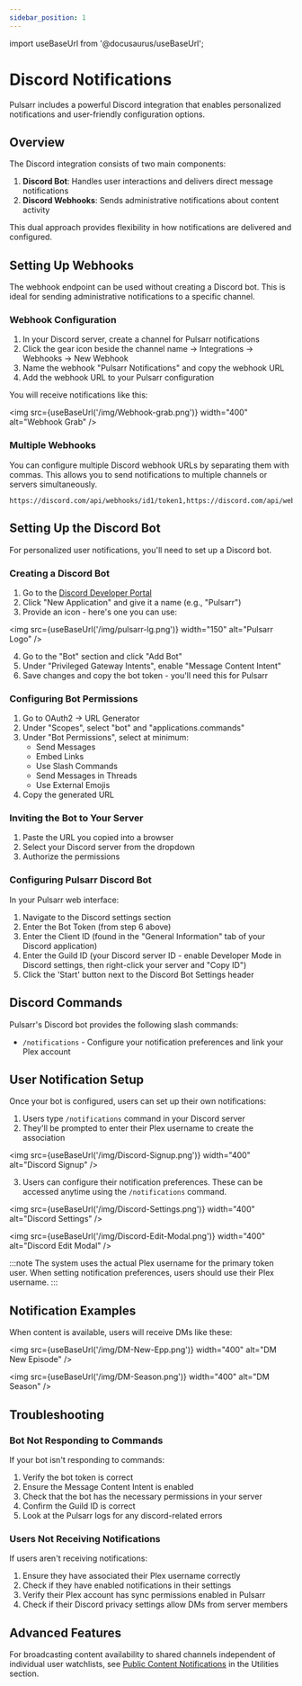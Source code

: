 ```yaml
---
sidebar_position: 1
---
```


import useBaseUrl from '@docusaurus/useBaseUrl';

# Discord Notifications

Pulsarr includes a powerful Discord integration that enables personalized notifications and user-friendly configuration options.

## Overview

The Discord integration consists of two main components:

1. **Discord Bot**: Handles user interactions and delivers direct message notifications
2. **Discord Webhooks**: Sends administrative notifications about content activity

This dual approach provides flexibility in how notifications are delivered and configured.

## Setting Up Webhooks

The webhook endpoint can be used without creating a Discord bot. This is ideal for sending administrative notifications to a specific channel.

### Webhook Configuration

1. In your Discord server, create a channel for Pulsarr notifications
2. Click the gear icon beside the channel name → Integrations → Webhooks → New Webhook
3. Name the webhook "Pulsarr Notifications" and copy the webhook URL
4. Add the webhook URL to your Pulsarr configuration

You will receive notifications like this:

<img src={useBaseUrl('/img/Webhook-grab.png')} width="400" alt="Webhook Grab" />

### Multiple Webhooks

You can configure multiple Discord webhook URLs by separating them with commas. This allows you to send notifications to multiple channels or servers simultaneously.

```
https://discord.com/api/webhooks/id1/token1,https://discord.com/api/webhooks/id2/token2
```

## Setting Up the Discord Bot

For personalized user notifications, you'll need to set up a Discord bot.

### Creating a Discord Bot

1. Go to the [Discord Developer Portal](https://discord.com/developers/applications)
2. Click "New Application" and give it a name (e.g., "Pulsarr")
3. Provide an icon - here's one you can use:

<img src={useBaseUrl('/img/pulsarr-lg.png')} width="150" alt="Pulsarr Logo" />

4. Go to the "Bot" section and click "Add Bot"
5. Under "Privileged Gateway Intents", enable "Message Content Intent"
6. Save changes and copy the bot token - you'll need this for Pulsarr

### Configuring Bot Permissions

1. Go to OAuth2 → URL Generator
2. Under "Scopes", select "bot" and "applications.commands"
3. Under "Bot Permissions", select at minimum:
   - Send Messages
   - Embed Links
   - Use Slash Commands
   - Send Messages in Threads
   - Use External Emojis
4. Copy the generated URL

### Inviting the Bot to Your Server

1. Paste the URL you copied into a browser
2. Select your Discord server from the dropdown
3. Authorize the permissions

### Configuring Pulsarr Discord Bot

In your Pulsarr web interface:

1. Navigate to the Discord settings section
2. Enter the Bot Token (from step 6 above)
3. Enter the Client ID (found in the "General Information" tab of your Discord application)
4. Enter the Guild ID (your Discord server ID - enable Developer Mode in Discord settings, then right-click your server and "Copy ID")
5. Click the 'Start' button next to the Discord Bot Settings header

## Discord Commands

Pulsarr's Discord bot provides the following slash commands:

- `/notifications` - Configure your notification preferences and link your Plex account

## User Notification Setup

Once your bot is configured, users can set up their own notifications:

1. Users type `/notifications` command in your Discord server
2. They'll be prompted to enter their Plex username to create the association

<img src={useBaseUrl('/img/Discord-Signup.png')} width="400" alt="Discord Signup" />

3. Users can configure their notification preferences. These can be accessed anytime using the `/notifications` command.

<img src={useBaseUrl('/img/Discord-Settings.png')} width="400" alt="Discord Settings" />

<img src={useBaseUrl('/img/Discord-Edit-Modal.png')} width="400" alt="Discord Edit Modal" />

:::note
The system uses the actual Plex username for the primary token user. When setting notification preferences, users should use their Plex username.
:::

## Notification Examples

When content is available, users will receive DMs like these:

<img src={useBaseUrl('/img/DM-New-Epp.png')} width="400" alt="DM New Episode" />

<img src={useBaseUrl('/img/DM-Season.png')} width="400" alt="DM Season" />

## Troubleshooting

### Bot Not Responding to Commands

If your bot isn't responding to commands:

1. Verify the bot token is correct
2. Ensure the Message Content Intent is enabled
3. Check that the bot has the necessary permissions in your server
4. Confirm the Guild ID is correct
5. Look at the Pulsarr logs for any discord-related errors

### Users Not Receiving Notifications

If users aren't receiving notifications:

1. Ensure they have associated their Plex username correctly
2. Check if they have enabled notifications in their settings
3. Verify their Plex account has sync permissions enabled in Pulsarr
4. Check if their Discord privacy settings allow DMs from server members

## Advanced Features

For broadcasting content availability to shared channels independent of individual user watchlists, see [Public Content Notifications](../utilities/public-content-notifications) in the Utilities section.
